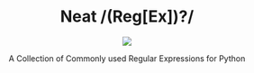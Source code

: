 <br><br>

<h1 align="center">Neat /(Reg[Ex])?/</h1>

<p align="center">
  <a href="/LICENSE"><img src="https://img.shields.io/badge/license-MIT-blue.svg"/></a>
</p>

<p align="center">
  A Collection of Commonly used Regular Expressions for Python
</p>

<br><br><br>

